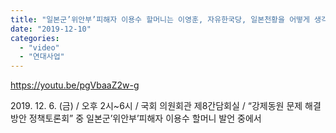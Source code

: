 ```yaml
---
title: "일본군’위안부’피해자 이용수 할머니는 이영훈, 자유한국당, 일본천황을 어떻게 생각할까?"
date: "2019-12-10"
categories: 
  - "video"
  - "연대사업"
---
```


https://youtu.be/pgVbaaZ2w-g

2019\. 12. 6. (금) / 오후 2시~6시 / 국회 의원회관 제8간담회실 / “강제동원 문제 해결방안 정책토론회” 중 일본군’위안부’피해자 이용수 할머니 발언 중에서
